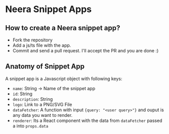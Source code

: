 # Neera Snippet Apps

## How to create a Neera snippet app?

* Fork the repository
* Add a js/ts file with the app.
* Commit and send a pull request. I'll accept the PR and you are done :)

## Anatomy of Snippet App

A snippet app is a Javascript object with following keys:

* `name`: String -> Name of the snippet app
* `id`: String
* `description`: String
* `logo`: Link to a PNG/SVG File
* `dataFetcher`: A function with input `{query: "<user query>"}` and ouput is any data you want to render.
* `renderer`: Its a React component with the data from `dataFetcher` passed a into `props.data`
